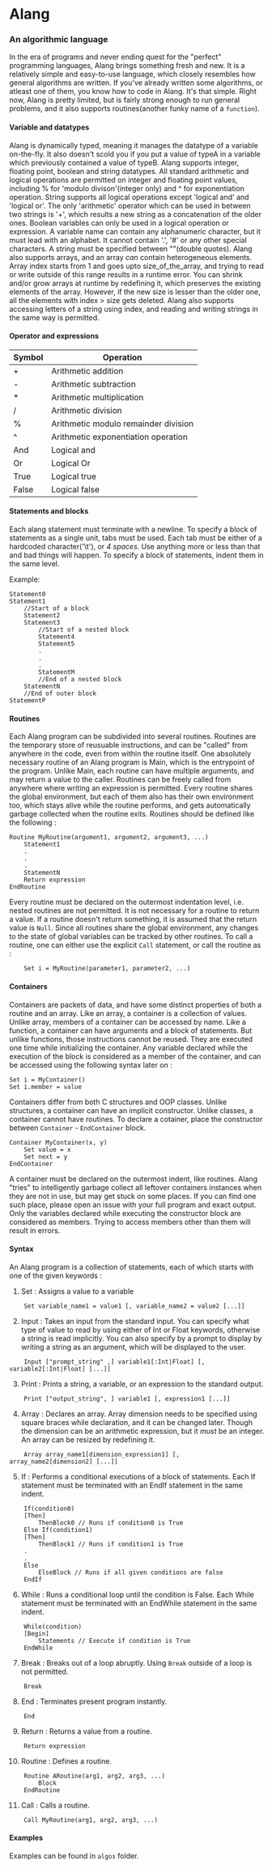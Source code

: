 # Alang
### An algorithmic language

In the era of programs and never ending quest for the "perfect" programming languages, Alang brings something fresh and new. It is a relatively simple and easy-to-use language, which closely resembles how general algorithms are written. If you've already written some algorithms, or atleast one of them, you know how to code in Alang. It's that simple. Right now, Alang is pretty limited, but is fairly strong enough to run general problems, and it also supports routines(another funky name of a `function`).

#### Variable and datatypes

Alang is dynamically typed, meaning it manages the datatype of a variable on-the-fly. It also doesn't scold you if you put a value of typeA in a variable which previously contained a value of typeB. Alang supports integer, floating point, boolean and string datatypes. All standard arithmetic and logical operations are permitted on integer and floating point values, including % for 'modulo divison'(integer only) and ^ for exponentiation operation. String supports all logical operations except 'logical and' and 'logical or'. The only 'arithmetic' operator which can be used in between two strings is '+', which results a new string as a concatenation of the older ones. Boolean variables can only be used in a logical operation or expression.
A variable name can contain any alphanumeric character, but it must lead with an alphabet. It cannot contain '.', '#' or any other special characters. A string must be specified between ""(double quotes).
Alang also supports arrays, and an array *can* contain heterogeneous elements. Array index starts from 1 and goes upto size_of_the_array, and trying to read or write outside of this range results in a runtime error. You can shrink and/or grow arrays at runtime by redefining it, which preserves the existing elements of the array. However, if the new size is lesser than the older one, all the elements with index > size gets deleted.
Alang also supports accessing letters of a string using index, and reading and writing strings in the same way is permitted.

#### Operator and expressions

| Symbol | Operation |
| --- | --- |
| + | Arithmetic addition |
| - | Arithmetic subtraction |
| * | Arithmetic multiplication |
| / | Arithmetic division |
| % | Arithmetic modulo remainder division |
| ^ | Arithmetic exponentiation operation |
| And | Logical and |
| Or | Logical Or |
| True | Logical true |
| False | Logical false |

#### Statements and blocks

Each alang statement must terminate with a newline. To specify a block of statements as a single unit, tabs must be used. Each tab must be either of a hardcoded character('\t'), or *4 spaces*. Use anything more or less than that and bad things will happen. To specify a block of statements, indent them in the same level.

Example:

    Statement0
    Statement1
        //Start of a block
        Statement2
        Statement3
            //Start of a nested block
            Statement4
            Statement5
            .
            .
            .
            StatementM
            //End of a nested block
        StatementN
        //End of outer block
    StatementP

#### Routines

Each Alang program can be subdivided into several routines. Routines are the temporary store of reusuable instructions, and can be "called" from anywhere in the code, even from within the routine itself. One absolutely necessary routine of an Alang program is Main, which is the entrypoint of the program. Unlike Main, each routine can have multiple arguments, and may return a value to the caller. Routines can be freely called from anywhere where writing an expression is permitted. Every routine shares the global environment, but each of them also has their own environment too, which stays alive while the routine performs, and gets automatically garbage collected when the routine exits. Routines should be defined like the following :

```
Routine MyRoutine(argument1, argument2, argument3, ...)
    Statement1
    .
    .
    .
    StatementN
    Return expression
EndRoutine
```

Every routine must be declared on the outermost indentation level, i.e. nested routines are not permitted.
It is not necessary for a routine to return a value. If a routine doesn't return something, it is assumed that the return value is `Null`. Since all routines share the global environment, any changes to the state of global variables can be tracked by other routines. To call a routine, one can either use the explicit `Call` statement, or call the routine as :

```
    Set i = MyRoutine(parameter1, parameter2, ...)
```

#### Containers

Containers are packets of data, and have some distinct properties of both a routine and an array. Like an array, a container is a collection of values. Unlike array, members of a container can be accessed by name. Like a function, a container can have arguments and a block of statements. But unlike functions, those instructions cannot be reused. They are executed one time while initializing the container. Any variable declared while the execution of the block is considered as a member of the container, and can be accessed using the following syntax later on : 
```
Set i = MyContainer() 
Set i.member = value 
```
Containers differ from both C structures and OOP classes. Unlike structures, a container can have an implicit constructor. Unlike classes, a container cannot have routines.
To declare a cotainer, place the constructor between `Container` - `EndContainer` block.
```
Container MyContainer(x, y)
    Set value = x
    Set next = y
EndContainer
```
A container must be declared on the outermost indent, like routines. Alang "tries" to intelligently garbage collect all leftover containers instances when they are not in use, but may get stuck on some places. If you can find one such place, please open an issue with your full program and exact output.
Only the variables declared while executing the constructor block are considered as members. Trying to access members other than them will result in errors.

#### Syntax

An Alang program is a collection of statements, each of which starts with one of the given keywords :

1. Set : Assigns a value to a variable
```
    Set variable_name1 = value1 [, variable_name2 = value2 [...]]
```

2. Input : Takes an input from the standard input. You can specify what type of value to read by using either of Int or Float keywords, otherwise a string is read implicitly. You can also specify by a prompt to display by writing a string as an argument, which will be displayed to the user.
```
    Input ["prompt_string" ,] variable1[:Int|Float] [, variable2[:Int|Float] [...]]
```

3. Print : Prints a string, a variable, or an expression to the standard output.
```
    Print ["output_string", ] variable1 [, expression1 [...]]
```

4. Array : Declares an array. Array dimension needs to be specified using square braces while declaration, and it can be changed later. Though the dimension can be an arithmetic expression, but it *must* be an integer. An array can be resized by redefining it.
```
    Array array_name1[dimension_expression1] [, array_name2[dimension2] [...]]
```

5. If : Performs a conditional executions of a block of statements. Each If statement must be terminated with an EndIf statement in the same indent.
```
    If(condition0)
    [Then]
        ThenBlock0 // Runs if condition0 is True
    Else If(condition1)
    [Then]
        ThenBlock1 // Runs if condition1 is True
    .
    .
    Else
        ElseBlock // Runs if all given conditions are false
    EndIf
```

6. While : Runs a conditional loop until the condition is False. Each While statement must be terminated with an EndWhile statement in the same indent.
```
    While(condition)
    [Begin]
        Statements // Execute if condition is True
    EndWhile
```

7. Break : Breaks out of a loop abruptly. Using `Break` outside of a loop is not permitted.
```
    Break
```

8. End : Terminates present program instantly.
```
    End
```

9. Return : Returns a value from a routine.
```
    Return expression
```

10. Routine : Defines a routine.
```
    Routine ARoutine(arg1, arg2, arg3, ...)
        Block
    EndRoutine
```

11. Call : Calls a routine.
```
    Call MyRoutine(arg1, arg2, arg3, ...)
```

#### Examples

Examples can be found in `algos` folder.
